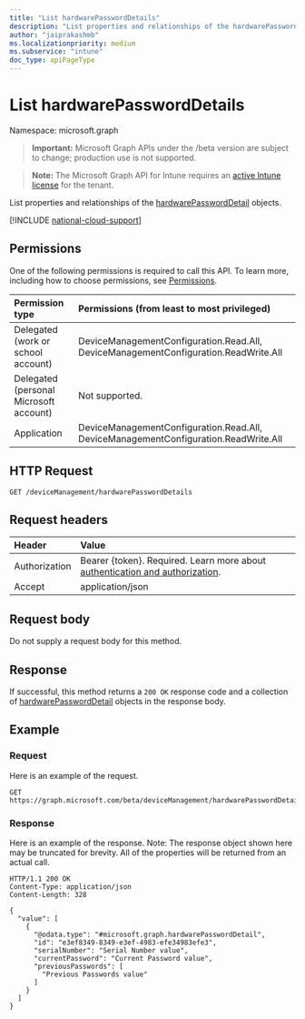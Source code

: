 ```yaml
---
title: "List hardwarePasswordDetails"
description: "List properties and relationships of the hardwarePasswordDetail objects."
author: "jaiprakashmb"
ms.localizationpriority: medium
ms.subservice: "intune"
doc_type: apiPageType
---
```


# List hardwarePasswordDetails

Namespace: microsoft.graph

> **Important:** Microsoft Graph APIs under the /beta version are subject to change; production use is not supported.

> **Note:** The Microsoft Graph API for Intune requires an [active Intune license](https://go.microsoft.com/fwlink/?linkid=839381) for the tenant.

List properties and relationships of the [hardwarePasswordDetail](../resources/intune-deviceconfig-hardwarepassworddetail.md) objects.

[!INCLUDE [national-cloud-support](../../includes/all-clouds.md)]

## Permissions
One of the following permissions is required to call this API. To learn more, including how to choose permissions, see [Permissions](/graph/permissions-reference).

|Permission type|Permissions (from least to most privileged)|
|:---|:---|
|Delegated (work or school account)|DeviceManagementConfiguration.Read.All, DeviceManagementConfiguration.ReadWrite.All|
|Delegated (personal Microsoft account)|Not supported.|
|Application|DeviceManagementConfiguration.Read.All, DeviceManagementConfiguration.ReadWrite.All|

## HTTP Request
<!-- {
  "blockType": "ignored"
}
-->
``` http
GET /deviceManagement/hardwarePasswordDetails
```

## Request headers
|Header|Value|
|:---|:---|
|Authorization|Bearer {token}. Required. Learn more about [authentication and authorization](/graph/auth/auth-concepts).|
|Accept|application/json|

## Request body
Do not supply a request body for this method.

## Response
If successful, this method returns a `200 OK` response code and a collection of [hardwarePasswordDetail](../resources/intune-deviceconfig-hardwarepassworddetail.md) objects in the response body.

## Example

### Request
Here is an example of the request.
``` http
GET https://graph.microsoft.com/beta/deviceManagement/hardwarePasswordDetails
```

### Response
Here is an example of the response. Note: The response object shown here may be truncated for brevity. All of the properties will be returned from an actual call.
``` http
HTTP/1.1 200 OK
Content-Type: application/json
Content-Length: 328

{
  "value": [
    {
      "@odata.type": "#microsoft.graph.hardwarePasswordDetail",
      "id": "e3ef8349-8349-e3ef-4983-efe34983efe3",
      "serialNumber": "Serial Number value",
      "currentPassword": "Current Password value",
      "previousPasswords": [
        "Previous Passwords value"
      ]
    }
  ]
}
```
